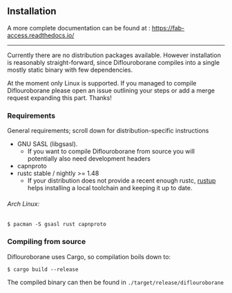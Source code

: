 ## Installation

A more complete documentation can be found at : https://fab-access.readthedocs.io/

-----

Currently there are no distribution packages available.
However installation is reasonably straight-forward, since Diflouroborane compiles into a single
mostly static binary with few dependencies.

At the moment only Linux is supported. If you managed to compile Diflouroborane please open an issue
outlining your steps or add a merge request expanding this part. Thanks!

### Requirements

General requirements; scroll down for distribution-specific instructions

- GNU SASL (libgsasl).
  * If you want to compile Diflouroborane from source you will potentially also need development
      headers
- capnproto
- rustc stable / nightly >= 1.48
  * If your distribution does not provide a recent enough rustc, [rustup](https://rustup.rs/) helps
      installing a local toolchain and keeping it up to date.

###### Arch Linux:
```shell
$ pacman -S gsasl rust capnproto
```

### Compiling from source

Diflouroborane uses Cargo, so compilation boils down to:

```shell
$ cargo build --release
```

The compiled binary can then be found in `./target/release/diflouroborane`
